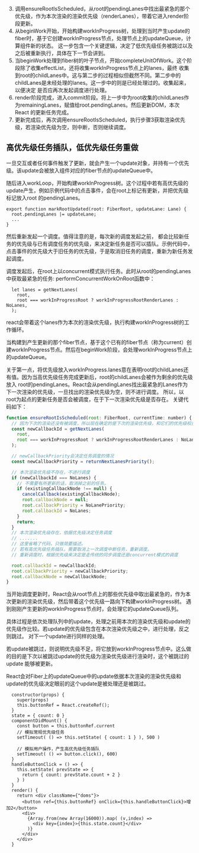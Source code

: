3. 调用ensureRootIsScheduled，从root的pendingLanes中找出最紧急的那个优先级，作为本次渲染的渲染优先级（renderLanes），带着它进入render阶段更新。
4. 从beginWork开始，开始构建workInProgress树，处理到当时产生update的fiber时，基于它创建workInProgress节点，处理节点上的updateQueue，计算组件新的状态。
这一步包含一个关键逻辑，决定了低优先级任务被跳过以及之后被重新执行，具体在下一节会讲到。
5. 当beginWork处理到fiber树的叶子节点，开始completeUnitOfWork。这个阶段除了收集effectList，还将收集workInProgress节点上的lanes，最终
收集到root的childLanes中。这与第二步的过程相似但截然不同。第二步中的childLanes是未经处理的lanes。这一步中的则是已经处理过的。收集起来，以便决定
是否应再次发起调度进行处理。
6. render阶段完成，进入commit阶段。将上一步中为root收集的childLanes作为remainingLanes，赋值给root.pendingLanes。然后更新DOM，本次React
的更新任务完成。
7. 更新完成后，再次调用ensureRootIsScheduled，执行步骤3获取渲染优先级，若渲染优先级为空，则中断，否则继续调度。



## 高优先级任务插队，低优先级任务重做
一旦交互或者任何事件触发了更新，就会产生一个update对象，并持有一个优先级。该update会被放入组件对应的fiber节点的updateQueue中。

随后进入workLoop，开始构建workInProgress树。这个过程中若有高优先级的update产生，例如示例代码中的点击事件，会在root上标记有更新，并把优先级标记放入root
的pendingLanes。
```
export function markRootUpdated(root: FiberRoot, updateLane: Lane) {
  root.pendingLanes |= updateLane;
  ...
}
```
然后重新发起一个调度。值得注意的是，每次新的调度发起之前，
都会比较新任务的优先级与已有调度任务的优先级，来决定新任务是否可以插队。示例代码中，点击事件的优先级大于旧任务的优先级，于是取消旧任务的调度，重新为新任务发起调度。

调度发起后，在root上以concurrent模式执行任务。此时从root的pendingLanes中获取最紧急的任务:
performConcurrentWorkOnRoot函数中：
```
  let lanes = getNextLanes(
    root,
    root === workInProgressRoot ? workInProgressRootRenderLanes : NoLanes,
  );
```
react会带着这个lanes作为本次的渲染优先级，执行构建workInProgress树的工作循环。

当构建到产生更新的那个fiber节点，基于这个已有的fiber节点（称为current）创建workInProgress节点。然后在beginWork阶段，会处理workInProgress节点上
的updateQueue。







关于第一点，将优先级放入workInProgress.lanes意在表明root的childLanes还有值。因为当高优先级任务完成更新后，root的childLanes会被作为剩余的优先级放入
root的pendingLanes。React会从pendingLanes找出最紧急的Lanes作为下一次渲染的优先级，一旦找出的渲染优先级为空，则不进行调度。
所以，以root为起点的更新任务是否会被调度，在于下一次渲染优先级是否存在。
关键代码如下：
```javascript
function ensureRootIsScheduled(root: FiberRoot, currentTime: number) {
  // 因为下次的渲染还没有被调度，所以现在确定的是下次的渲染优先级，和它们的优先级权重
  const newCallbackId = getNextLanes(
    root,
    root === workInProgressRoot ? workInProgressRootRenderLanes : NoLanes,
  );

  // newCallbackPriority会决定任务调度的情况
  const newCallbackPriority = returnNextLanesPriority();

  // 本次渲染优先级不存在，不进行调度
  if (newCallbackId === NoLanes) {
    // 不需要有所更新的话，取消掉之前的任务。
    if (existingCallbackNode !== null) {
      cancelCallback(existingCallbackNode);
      root.callbackNode = null;
      root.callbackPriority = NoLanePriority;
      root.callbackId = NoLanes;
    }
    return;
  }
  // 本次渲染优先级存在，依据优先级决定任务调度
  // .......
  // 这里省略了代码，只做简要描述。
  // 若有高优先级任务插队，需要取消上一次调度中断任务，重新调度。
  // 重新调度时，根据优先级来决定是走传统的同步调度还是concurrent模式的调度

  root.callbackId = newCallbackId;
  root.callbackPriority = newCallbackPriority;
  root.callbackNode = newCallbackNode;
}
```

当开始调度更新时，React会从root节点上的那些优先级中取出最紧急的，作为本次更新的渲染优先级，然后带着这个优先级一路向下构建workInProgress树。
遇到刚刚产生更新的workInProgress节点时，会处理它的updateQueue队列。

具体过程是依次处理队列中的update，处理之前用本次的渲染优先级和update的优先级作比较。若update的优先级包含在本次渲染优先级之中，进行处理，反之则跳过。
对下一个update进行同样的处理。

若update被跳过，则说明优先级不足，将它放到workInProgress节点中。这么做的目的是下次以被跳过update的优先级为渲染优先级进行渲染时，这个被跳过的update
能够被更新。

React会对Fiber上的updateQueue中的update依据本次渲染的渲染优先级和update的优先级决定眼前的这个update是被处理还是被跳过。

```
  constructor(props) {
    super(props)
    this.buttonRef = React.createRef();
  }
  state = { count: 0 }
  componentDidMount() {
    const button = this.buttonRef.current
    // 模拟常规优先级任务
    setTimeout( () => this.setState( { count: 1 } ), 500 )

    // 模拟用户操作，产生高优先级任务插队
    setTimeout( () => button.click(), 600)
  }
  handleButtonClick = () => {
    this.setState( prevState => {
      return { count: prevState.count + 2 }
    } )
  }
  render() {
    return <div className={"doms"}>
      <button ref={this.buttonRef} onClick={this.handleButtonClick}>增加2</button>
      <div>
        {Array.from(new Array(16000)).map( (v,index) =>
          <div key={index}>{this.state.count}</div>
        )}
      </div>
    </div>
  }
```
